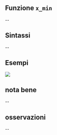 ## Funzione `x_min`

--

## Sintassi

--

## Esempi

<img src="/img/geometria/xxx/x_min1.png">

## nota bene

--

## osservazioni

--